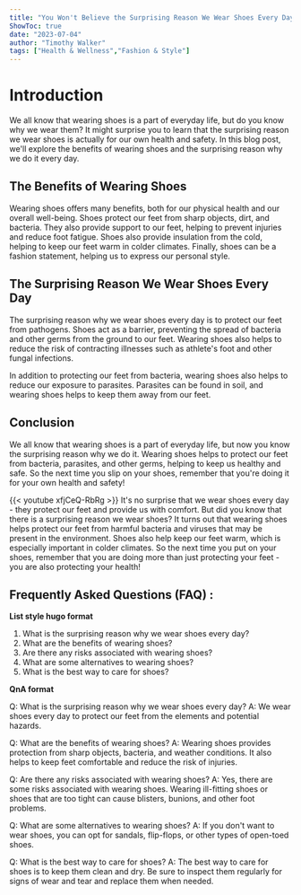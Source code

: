 ```yaml
---
title: "You Won't Believe the Surprising Reason We Wear Shoes Every Day!"
ShowToc: true 
date: "2023-07-04"
author: "Timothy Walker" 
tags: ["Health & Wellness","Fashion & Style"]
---
```

# Introduction

We all know that wearing shoes is a part of everyday life, but do you know why we wear them? It might surprise you to learn that the surprising reason we wear shoes is actually for our own health and safety. In this blog post, we'll explore the benefits of wearing shoes and the surprising reason why we do it every day.

## The Benefits of Wearing Shoes

Wearing shoes offers many benefits, both for our physical health and our overall well-being. Shoes protect our feet from sharp objects, dirt, and bacteria. They also provide support to our feet, helping to prevent injuries and reduce foot fatigue. Shoes also provide insulation from the cold, helping to keep our feet warm in colder climates. Finally, shoes can be a fashion statement, helping us to express our personal style.

## The Surprising Reason We Wear Shoes Every Day

The surprising reason why we wear shoes every day is to protect our feet from pathogens. Shoes act as a barrier, preventing the spread of bacteria and other germs from the ground to our feet. Wearing shoes also helps to reduce the risk of contracting illnesses such as athlete's foot and other fungal infections.

In addition to protecting our feet from bacteria, wearing shoes also helps to reduce our exposure to parasites. Parasites can be found in soil, and wearing shoes helps to keep them away from our feet.

## Conclusion

We all know that wearing shoes is a part of everyday life, but now you know the surprising reason why we do it. Wearing shoes helps to protect our feet from bacteria, parasites, and other germs, helping to keep us healthy and safe. So the next time you slip on your shoes, remember that you're doing it for your own health and safety!

{{< youtube xfjCeQ-RbRg >}} 
It's no surprise that we wear shoes every day - they protect our feet and provide us with comfort. But did you know that there is a surprising reason we wear shoes? It turns out that wearing shoes helps protect our feet from harmful bacteria and viruses that may be present in the environment. Shoes also help keep our feet warm, which is especially important in colder climates. So the next time you put on your shoes, remember that you are doing more than just protecting your feet - you are also protecting your health!

## Frequently Asked Questions (FAQ) :
**List style hugo format**

1. What is the surprising reason why we wear shoes every day?
2. What are the benefits of wearing shoes?
3. Are there any risks associated with wearing shoes?
4. What are some alternatives to wearing shoes?
5. What is the best way to care for shoes?

**QnA format**

Q: What is the surprising reason why we wear shoes every day?
A: We wear shoes every day to protect our feet from the elements and potential hazards.

Q: What are the benefits of wearing shoes?
A: Wearing shoes provides protection from sharp objects, bacteria, and weather conditions. It also helps to keep feet comfortable and reduce the risk of injuries.

Q: Are there any risks associated with wearing shoes?
A: Yes, there are some risks associated with wearing shoes. Wearing ill-fitting shoes or shoes that are too tight can cause blisters, bunions, and other foot problems.

Q: What are some alternatives to wearing shoes?
A: If you don't want to wear shoes, you can opt for sandals, flip-flops, or other types of open-toed shoes.

Q: What is the best way to care for shoes?
A: The best way to care for shoes is to keep them clean and dry. Be sure to inspect them regularly for signs of wear and tear and replace them when needed.



